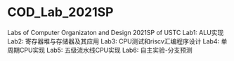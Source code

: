 # COD_Lab_2021SP
Labs of Computer Organizaton and Design 2021SP of USTC
Lab1: ALU实现
Lab2: 寄存器堆与存储器及其应用
Lab3: CPU测试和riscv汇编程序设计
Lab4: 单周期CPU实现
Lab5: 五级流水线CPU实现
Lab6: 自主实验-分支预测
